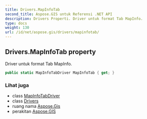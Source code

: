 ```yaml
---
title: Drivers.MapInfoTab
second_title: Aspose.GIS untuk Referensi .NET API
description: Drivers Properti. Driver untuk format Tab MapInfo.
type: docs
weight: 130
url: /id/net/aspose.gis/drivers/mapinfotab/
---
```

## Drivers.MapInfoTab property

Driver untuk format Tab MapInfo.

```csharp
public static MapInfoTabDriver MapInfoTab { get; }
```

### Lihat juga

* class [MapInfoTabDriver](../../../aspose.gis.formats.mapinfotab/mapinfotabdriver/)
* class [Drivers](../)
* ruang nama [Aspose.Gis](../../drivers/)
* perakitan [Aspose.GIS](../../../)


